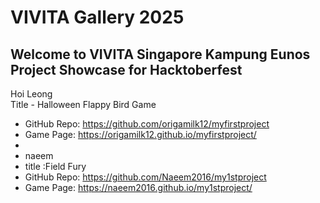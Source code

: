 # VIVITA Gallery 2025

## Welcome to VIVITA Singapore Kampung Eunos Project Showcase for Hacktoberfest

Hoi Leong  
Title - Halloween Flappy Bird Game
- GitHub Repo: https://github.com/origamilk12/myfirstproject
- Game Page: https://origamilk12.github.io/myfirstproject/
-
- naeem
- title :Field Fury
- GitHub Repo: https://github.com/Naeem2016/my1stproject
- Game Page: https://naeem2016.github.io/my1stproject/
